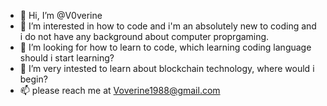 - 👋 Hi, I’m @V0verine
- 👀 I’m interested in how to code and i'm an absolutely new to coding and i do not have any background about computer proprgaming.
- 🌱 I’m looking for how to learn to code, which learning coding language should i start learning?
- 💞️ I’m very intested to learn about blockchain technology, where would i begin?
- 📫 please reach me at Voverine1988@gmail.com

<!---
V0verine/V0verine is a ✨ special ✨ repository because its `README.md` (this file) appears on your GitHub profile.
You can click the Preview link to take a look at your changes.
--->
